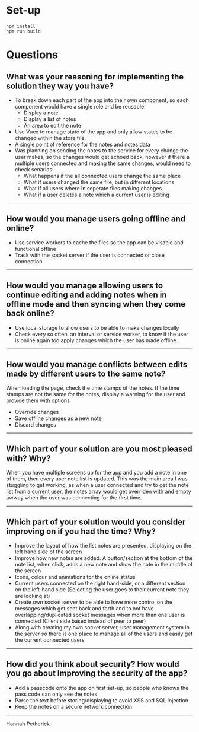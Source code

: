 # Set-up
```
npm install
npm run build
```

# Questions

## What was your reasoning for implementing the solution they way you have?
- To break down each part of the app into their own component, so each component would have a single role and be reusable.
  - Display a note
  - Display a list of notes
  - An area to edit the note
- Use Vuex to manage state of the app and only allow states to be changed within the store file.
- A single point of reference for the notes and notes data
- Was planning on sending the notes to the service for every change the user makes, so the changes would get echoed back, however if there a multiple users connected and making the same changes, would need to check senarios:
  - What happens if the all connected users change the same place
  - What if users changed the same file, but in different locations
  - What if all users where in seperate files making changes
  - What if a user deletes a note which a current user is editing

---
## How would you manage users going offline and online?
- Use service workers to cache the files so the app can be visable and functional offline
- Track with the socket server if the user is connected or close connection

---
## How would you manage allowing users to continue editing and adding notes when in offline mode and then syncing when they come back online?
- Use local storage to allow users to be able to make changes locally
- Check every so often, an interval or service worker, to know if the user is online again too apply changes which the user has made offline

---
## How would you manage conflicts between edits made by different users to the same note?
When loading the page, check the time stamps of the notes. If the time stamps are not the same for the notes, display a warning for the user and provide them with options 
  - Override changes 
  - Save offline changes as a new note
  - Discard changes

---
## Which part of your solution are you most pleased with? Why?
When you have multiple screens up for the app and you add a note in one of them, then every user note list is updated. This was the main area I was stuggling to get working, as when a user connected and try to get the note list from a current user, the notes array would get overriden with and empty awway when the user was connecting for the first time.

---
## Which part of your solution would you consider improving on if you had the time? Why?
- Improve the layout of how the list notes are presented, displaying on the left hand side of the screen
- Improve how new notes are added. A button/section at the bottom of the note list, when click, adds a new note and show the note in the middle of the screen
- Icons, colour and animations for the online status
- Current users connected on the right hand-side, or a different section on the left-hand side (Selecting the user goes to their current note they are looking at)
- Create own socket server to be able to have more control on the messages which get sent back and forth and to not have overlapping/duplicated socket messages when more than one user is connected (Client side based instead of peer to peer)
- Along with creating my own socket server, user management system in the server so there is one place to manage all of the users and easily get the current connected users

---
## How did you think about security? How would you go about improving the security of the app?
- Add a passcode onto the app on first set-up, so people who knows the pass code can only see the notes
- Parse the text before storing/displaying to avoid XSS and SQL injection
- Keep the notes on a secure network connection

---
Hannah Petherick